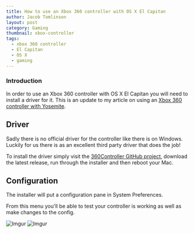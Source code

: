 ```yaml
---
title: How to use an Xbox 360 controller with OS X El Capitan
author: Jacob Tomlinson
layout: post
category: Gaming
thumbnail: xbox-controller
tags:
  - xbox 360 controller
  - El Capitan
  - OS X
  - gaming
---
```


### Introduction

In order to use an Xbox 360 controller with OS X El Capitan you will need to install
a driver for it. This is an update to my article on using an [Xbox 360 controller with Yosemite][xbox-yosemite].

## Driver

Sadly there is no official driver for the controller like there is on Windows.
Luckily for us there is as an excellent third party driver that does the job!

To install the driver simply visit the [360Controller GitHub project][driver-github], download the latest release,
run through the installer and then reboot your Mac.

## Configuration

The installer will put a configuration pane in System Preferences.

From this menu you'll be able to test your controller is working as well as
make changes to the config.

![Imgur](http://i.imgur.com/AoZUpPN.png)
![Imgur](http://i.imgur.com/u9ZnYLo.png)


[driver-github]: https://github.com/360Controller/360Controller/releases
[xbox-yosemite]: /2014/10/17/use-xbox-360-pad-with-yosemite/
